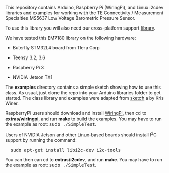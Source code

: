 This repository contains Arduino, Raspberry Pi (WiringPi), and Linux i2cdev
libraries and examples for working with the TE Connectivity / Measurement
Specialties MS5637 Low Voltage Barometric Pressure Sensor.

To use this library you will also need our cross-platform support 
[library](https://github.com/simondlevy/CrossPlatformDataBus).

We have tested this EM7180 library on the following hardware:

* Buterfly STM32L4 board from Tlera Corp

* Teensy 3.2, 3.6

* Raspberry Pi 3

* NVIDIA Jetson TX1

The <b>examples</b> directory contains a simple sketch showing how to use this class. As usual, just clone the repo
into your Arduino libraries folder to get started. The class library and
examples were adapted from  [sketch](https://raw.githubusercontent.com/kriswiner/MPU9250/master/MPU9250_MS5637_AHRS_t3.ino) a by Kris Winer.

RaspberryPi users should download and install [WiringPi](http://wiringpi.com/),
then cd to <b>extras/wiringpi</b>, and run <b>make</b>
to build the examples.  You may have to run the example as root: <tt>sudo ./SimpleTest</tt>.

Users of NVIDIA Jetson and other Linux-based boards should install I<sup>2</sup>C support by running the command:
<pre>
  sudo apt-get install libi2c-dev i2c-tools
</pre>
You can then can cd to <b>extras/i2cdev</b>, and run
<b>make</b>. You may have to run the example as root: <tt>sudo ./SimpleTest</tt>.
